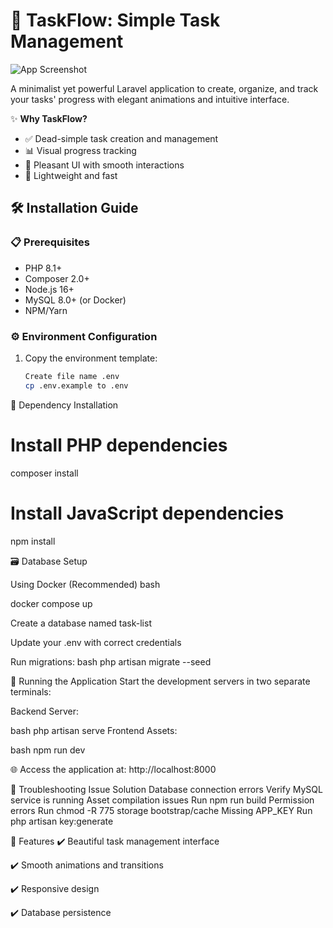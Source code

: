 # 📝 TaskFlow: Simple Task Management

![App Screenshot](https://via.placeholder.com/800x500?text=TaskFlow+Dashboard) <!-- Replace with actual screenshot -->

A minimalist yet powerful Laravel application to create, organize, and track your tasks' progress with elegant animations and intuitive interface.

✨ **Why TaskFlow?**
- ✅ Dead-simple task creation and management
- 📊 Visual progress tracking
- 🎨 Pleasant UI with smooth interactions
- 🚀 Lightweight and fast

## 🛠️ Installation Guide

### 📋 Prerequisites
- PHP 8.1+
- Composer 2.0+
- Node.js 16+
- MySQL 8.0+ (or Docker)
- NPM/Yarn

### ⚙️ Environment Configuration

1. Copy the environment template:
   ```bash
   Create file name .env
   cp .env.example to .env

🧰 Dependency Installation
# Install PHP dependencies
composer install

# Install JavaScript dependencies
npm install

🗃️ Database Setup

Using Docker (Recommended)
bash

docker compose up 

Create a database named task-list

Update your .env with correct credentials

Run migrations:
bash
php artisan migrate --seed

🚦 Running the Application
Start the development servers in two separate terminals:

Backend Server:

bash
php artisan serve
Frontend Assets:

bash
npm run dev

🌐 Access the application at: http://localhost:8000

🚨 Troubleshooting
Issue	Solution
Database connection errors	Verify MySQL service is running
Asset compilation issues	Run npm run build
Permission errors	Run chmod -R 775 storage bootstrap/cache
Missing APP_KEY	Run php artisan key:generate

🌟 Features
✔️ Beautiful task management interface

✔️ Smooth animations and transitions

✔️ Responsive design

✔️ Database persistence
